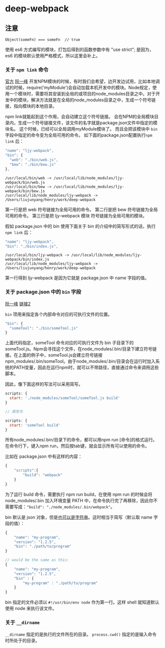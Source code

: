 # deep-webpack

## 注意
`Object(someFn) === someFn  // true`

使用 es6 方式编写的模块，打包后得到的函数参数中有 "use strict"; 是因为，es6 的模块默认使用严格模式，所以这里会补上。

### 关于 `npm link` 命令
[官方](https://docs.npmjs.com/cli/link)
[阮一峰](http://javascript.ruanyifeng.com/nodejs/npm.html#toc18)
开发NPM模块的时候，有时我们会希望，边开发边试用，比如本地调试的时候，require('myModule')会自动加载本机开发中的模块。Node规定，使用一个模块时，需要将其安装到全局的或项目的node_modules目录之中。对于开发中的模块，解决方法就是在全局的node_modules目录之中，生成一个符号链接，指向模块的本地目录。

npm link就能起到这个作用，会自动建立这个符号链接。
会在NPM的全局模块目录内，生成一个符号链接文件，该文件的名字就是package.json文件中指定的模块名。
这个时候，已经可以全局调用myModule模块了。
而且会把该模块中 `bin` 字段中指定的命令变为全局可用的命令。
如下面的package.json配置执行`npm link` 后：
```js
"name": "ljy-webpack",
"bin": {
  "web": "./bin/web.js",
  "bew": "./bin/bew.js"
},
```

```shell
/usr/local/bin/web -> /usr/local/lib/node_modules/ljy-webpack/bin/web.js
/usr/local/bin/bew -> /usr/local/lib/node_modules/ljy-webpack/bin/bew.js
/usr/local/lib/node_modules/ljy-webpack -> /Users/liujunyang/henry/work/deep-webpack
```
第一行是把 web 符号链接为全局可用的命令。
第二行是把 bew 符号链接为全局可用的命令。
第三行是把 ljy-webpack 模块 符号链接为全局可用的模块。

假如 package.json 中的 bin 使用下面关于 bin 的介绍中的简写形式的话，执行 `npm link` 后：
```js
"name": "ljy-webpack",
"bin": "./bin/index.js",
```

```shell
/usr/local/bin/ljy-webpack -> /usr/local/lib/node_modules/ljy-webpack/bin/index.js
/usr/local/lib/node_modules/ljy-webpack -> /Users/liujunyang/henry/work/deep-webpack
```
第一行得到 ljy-webpack 是因为它就是 package.json 中 name 字段的值。


### 关于 package.json 中的 `bin` 字段
[阮一峰](http://javascript.ruanyifeng.com/nodejs/packagejson.html#toc4)
[链接2](https://github.com/wy-ei/notebook/issues/42)

`bin` 项用来指定各个内部命令对应的可执行文件的位置。
```js
"bin": {
  "someTool": "./bin/someTool.js"
}
```

上面代码指定，someTool 命令对应的可执行文件为 bin 子目录下的 someTool.js。Npm会寻找这个文件，在node_modules/.bin/目录下建立符号链接。在上面的例子中，someTool.js会建立符号链接npm_modules/.bin/someTool。由于node_modules/.bin/目录会在运行时加入系统的PATH变量，因此在运行npm时，就可以不带路径，直接通过命令来调用这些脚本。

因此，像下面这样的写法可以采用简写。
```js
scripts: {  
  start: './node_modules/someTool/someTool.js build'
}

// 简写为

scripts: {  
  start: 'someTool build'
}
```
所有node_modules/.bin/目录下的命令，都可以用npm run [命令]的格式运行。在命令行下，键入npm run，然后按tab键，就会显示所有可以使用的命令。

比如在 package.json 中有这样的内容：
```js
{
    "scripts":{
        "build": "webpack"
    }
}
```
为了运行 build 命令，需要执行 npm run build，在使用 npm run 的时候会将 node_modules/.bin 加入环境变量 PATH 中，在命令执行完了再移除，因此你不需要写成：`"build": "./node_modules/.bin/webpack"`。

bin 默认是 json 对象，但是[也可以是字符串](https://docs.npmjs.com/files/package.json#bin)。这时相当于简写（默认取 name 字段的值）：
```js
{
	"name": "my-program",
	"version": "1.2.5",
	"bin": "./path/to/program" 
}

// would be the same as this:
{
	"name": "my-program",
	"version": "1.2.5",
	"bin" : {
		"my-program" : "./path/to/program"
	}
}
```

bin 指定的文件必须以 `#!/usr/bin/env node` 作为第一行。这样 shell 就知道默认使用 node 来执行该文件。

### 关于 `__dirname`
`__dirname` 指定的是执行的文件所在的目录。
`process.cwd()` 指定的是输入命令时所处于的目录。

